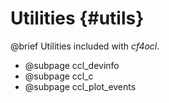 Utilities {#utils}
=========

@brief Utilities included with _cf4ocl_.

* @subpage ccl_devinfo
* @subpage ccl_c
* @subpage ccl_plot_events
